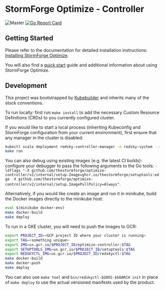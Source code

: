 # StormForge Optimize - Controller

![Master](https://github.com/thestormforge/optimize-controller/workflows/Master/badge.svg)
[![Go Report Card](https://goreportcard.com/badge/github.com/thestormforge/optimize-controller)](https://goreportcard.com/report/github.com/thestormforge/optimize-controller)


## Getting Started

Please refer to the documentation for detailed installation instructions: [Installing StormForge Optimize](https://docs.stormforge.io/getting-started/install/).

You will also find a [quick start](https://docs.stormforge.io/getting-started/quickstart/) guide and additional information about using StormForge Optimize.


## Development

This project was bootstrapped by [Kubebuilder](https://github.com/kubernetes-sigs/kubebuilder) and inherits many of the stock conventions.

To run locally: first run `make install` to add the necessary Custom Resource Definitions (CRDs) to you currently configured cluster.

If you would like to start a local process (inheriting Kubeconfig and StormForge configuration from your current environment), first ensure that any manager in the cluster is disabled:

```sh
kubectl scale deployment redsky-controller-manager -n redsky-system --replicas 0
make run
```

You can also debug using existing images (e.g. the latest CI builds): configure your debugger to pass the following arguments to the Go tools: `-ldflags "-X github.com/thestormforge/optimize-controller/v2/internal/setup.Image=ghcr.io/thestormforge/setuptools:edge -X github.com/thestormforge/optimize-controller/v2/internal/setup.ImagePullPolicy=Always"`.

Alternatively, if you would like create an image and run it in minikube, build the Docker images directly to the minikube host:

```sh
eval $(minikube docker-env)
make docker-build
make deploy
```

To run in a GKE cluster, you will need to push the images to GCR:

```sh
export PROJECT_ID=<GCP project ID where your cluster is running>
export TAG=<something unique>
export IMG=us.gcr.io/$PROJECT_ID/optimize-controller:$TAG
export SETUPTOOLS_IMG=us.gcr.io/$PROJECT_ID/setuptools:$TAG
export REDSKYCTL_IMG=us.gcr.io/$PROJECT_ID/redskyctl:$TAG
make docker-build
make docker-push
make deploy
```

You can also use `make tool` and `bin/redskyctl-$GOOS-$GOARCH init` in place of `make deploy` to use the actual versioned manifests used by the product.
